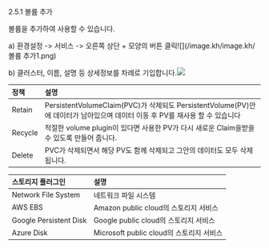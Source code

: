 2.5.1    볼륨 추가

볼륨을 추가하여 사용할 수 있습니다.



a\)    환경설정 -&gt; 서비스 -&gt; 오른쪽 상단 + 모양의 버튼 클릭![](/image.kh/image.kh/볼륨 추가1.png)

b\)    클러스터, 이름, 설명 등 상세정보를 차례로 기입합니다.![](/image.kh/image.kh/볼륨추가2.png)

| 정책 | 설명 |
| :--- | :--- |
| Retain | PersistentVolumeClaim\(PVC\)가 삭제되도 PersistentVolume\(PV\)안에 데이터가 남아있으며 데이터 이동 후 PV를 재사용 할 수 있습니다 |
| Recycle | 적절한 volume plugin이 있다면 사용한 PV가 다시 새로운 Claim을받을 수 있도록 만들어 줍니다. |
| Delete | PVC가 삭제되면서 해당 PV도 함께 삭제되고 그안의 데이터도 모두 삭제됩니다. |

| 스토리지 플러그인 | 설명 |
| :--- | :--- |
| Network File System | 네트워크 파일 시스템 |
| AWS EBS | Amazon public cloud의 스토리지 서비스 |
| Google Persistent Disk | Google public cloud의 스토리지 서비스 |
| Azure Disk | Microsoft public cloud의 스토리지 서비스 |



